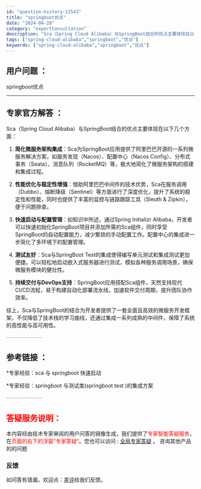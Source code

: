 ```yaml
---
id: "question-history-12543"
title: "springboot优点"
date: "2024-04-28"
category: "expertConsultation"
description: "Sca（Spring Cloud Alibaba）与SpringBoot结合的优点主要体现在以下几个方面：1. **简化微服务架构集成**：Sca为SpringBoot应用提供了阿里巴巴开源的一系列微服务解决方案，如服务发现（Nacos）、配置中心（Nacos Config）、分布式事务（Seata"
tags: ["spring-cloud-alibaba","springboot","优点"]
keywords: ["spring-cloud-alibaba","springboot","优点"]
---
```


## 用户问题 ： 
 springboot优点  

---------------
## 专家官方解答 ：

Sca（Spring Cloud Alibaba）与SpringBoot结合的优点主要体现在以下几个方面：

1. **简化微服务架构集成**：Sca为SpringBoot应用提供了阿里巴巴开源的一系列微服务解决方案，如服务发现（Nacos）、配置中心（Nacos Config）、分布式事务（Seata）、消息队列（RocketMQ）等，极大地简化了微服务架构的搭建和集成过程。

2. **性能优化与稳定性增强**：借助阿里巴巴中间件的技术优势，Sca在服务调用（Dubbo）、熔断降级（Sentinel）等方面进行了深度优化，提升了系统的稳定性和性能，同时也提供了丰富的监控与链路跟踪工具（Sleuth & Zipkin），便于问题排查。

3. **快速启动与配置管理**：如知识中所述，通过Spring Initializr Alibaba，开发者可以快速初始化SpringBoot项目并添加所需的Sca组件，同时享受SpringBoot的自动配置能力，减少繁琐的手动配置工作。配置中心的集成进一步简化了多环境下的配置管理。

4. **测试友好**：Sca与SpringBoot Test的集成使得编写单元测试和集成测试更加便捷。可以轻松地启动嵌入式服务器进行测试，模拟各种服务调用场景，确保微服务模块的健壮性。

5. **持续交付与DevOps支持**：SpringBoot应用搭配Sca组件，天然支持现代CI/CD流程，易于构建自动化部署流水线，加速软件交付周期，提升团队协作效率。

综上，Sca与SpringBoot的结合为开发者提供了一套全面且高效的微服务开发框架，不仅降低了技术栈的学习曲线，还通过集成一系列成熟的中间件，保障了系统的高性能与高可用性。


<font color="#949494">---------------</font> 


## 参考链接 ：

*专家经验：sca 与 springboot 快速启动 
 
 *专家经验：springboot 与测试类(springboot test )的集成方案 


 <font color="#949494">---------------</font> 
 


## <font color="#FF0000">答疑服务说明：</font> 

本内容经由技术专家审阅的用户问答的镜像生成，我们提供了<font color="#FF0000">专家智能答疑服务</font>，在<font color="#FF0000">页面的右下的浮窗”专家答疑“</font>。您也可以访问 : [全局专家答疑](https://answer.opensource.alibaba.com/docs/intro) 。 咨询其他产品的的问题

### 反馈
如问答有错漏，欢迎点：[差评](https://ai.nacos.io/user/feedbackByEnhancerGradePOJOID?enhancerGradePOJOId=12636)给我们反馈。
